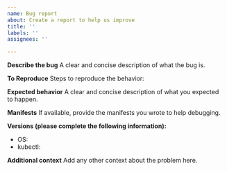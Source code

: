 ```yaml
---
name: Bug report
about: Create a report to help us improve
title: ''
labels: ''
assignees: ''

---
```


**Describe the bug**
A clear and concise description of what the bug is.

**To Reproduce**
Steps to reproduce the behavior:

**Expected behavior**
A clear and concise description of what you expected to happen.

**Manifests**
If available, provide the manifests you wrote to help debugging.

**Versions (please complete the following information):**
 - OS: 
 - kubectl: 

**Additional context**
Add any other context about the problem here.
